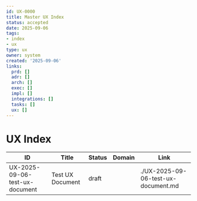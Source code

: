 ```yaml
---
id: UX-0000
title: Master UX Index
status: accepted
date: 2025-09-06
tags:
- index
- ux
type: ux
owner: system
created: '2025-09-06'
links:
  prd: []
  adr: []
  arch: []
  exec: []
  impl: []
  integrations: []
  tasks: []
  ux: []
---
```


# UX Index

| ID | Title | Status | Domain | Link |
|---|---|---|---|---|
| UX-2025-09-06-test-ux-document | Test UX Document | draft |  | ./UX-2025-09-06-test-ux-document.md |
